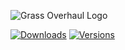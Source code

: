 ![Grass Overhaul Logo](https://cdn.discordapp.com/attachments/1002910083623157880/1033764714657878056/scaled.png)


[![Downloads](https://cf.way2muchnoise.eu/640973.svg?badge_style=for_the_badge)](https://www.curseforge.com/minecraft/mc-mods/grass-overhaul)
[![Versions](https://cf.way2muchnoise.eu/versions/Fabric%20and%20Forge_640973_all.svg)](https://www.curseforge.com/minecraft/mc-mods/grass-overhaul)
